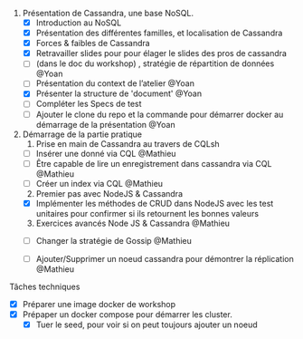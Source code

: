 
1. Présentation de Cassandra, une base NoSQL.
    - [X] Introduction au NoSQL
    - [X] Présentation des différentes familles, et localisation de Cassandra
    - [X] Forces & faibles de Cassandra
    - [X] Retravailler slides pour pour élager le slides des pros de cassandra
    - [ ] (dans le doc du workshop) , stratégie de répartition de données @Yoan
    - [ ] Présentation du context de l’atelier @Yoan
    - [X] Présenter la structure de 'document' @Yoan
    - [ ] Compléter les Specs de test
    - [ ] Ajouter le clone du repo et la commande pour démarrer docker au démarrage de la présentation @Yoan
2. Démarrage de la partie pratique
    1. Prise en main de Cassandra au travers de CQLsh
     - [ ] Insérer une donné via CQL @Mathieu
     - [ ] Être capable de lire un enregistrement dans cassandra via CQL @Mathieu
     - [ ] Créer un index via CQL @Mathieu
    2. Premier pas avec NodeJS & Cassandra 
     - [X] Implémenter les méthodes de CRUD dans NodeJS avec les test unitaires pour confirmer si ils retournent les bonnes valeurs
    3. Exercices avancés Node JS & Cassandra @Mathieu
     - [ ] Changer la stratégie de Gossip @Mathieu
     - [ ] Ajouter/Supprimer un noeud cassandra pour démontrer la réplication @Mathieu
     
    
Tâches techniques
- [X] Préparer une image docker de workshop
- [X] Prépaper un docker compose pour démarrer les cluster.
    - [X] Tuer le seed, pour voir si on peut toujours ajouter un noeud